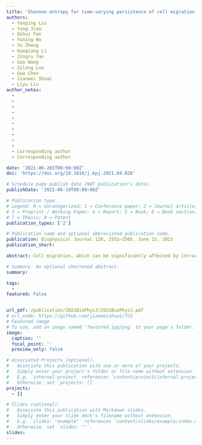 ```yaml
---
title: 'Shannon entropy for time-varying persistence of cell migration'
authors:
  - Yanping Liu
  - Yang Jiao
  - Qihui Fan
  - Yuning Wu
  - Yu Zheng
  - Guoqiang Li
  - Jingru Yao
  - Gao Wang
  - Silong Lou
  - Guo Chen
  - Jianwei Shuai
  - Liyu Liu
author_notes:
  - 
  - 
  - 
  - 
  - 
  - 
  - 
  - 
  - 
  - 
  - Corresponding author
  - Corresponding author

date: '2021-06-265T00:00:00Z'
doi: 'https://doi.org/10.1016/j.bpj.2021.04.026'

# Schedule page publish date (NOT publication's date).
publishDate: '2021-06-19T00:00:00Z'

# Publication type.
# Legend: 0 = Uncategorized; 1 = Conference paper; 2 = Journal article;
# 3 = Preprint / Working Paper; 4 = Report; 5 = Book; 6 = Book section;
# 7 = Thesis; 8 = Patent
publication_types: ['2']

# Publication name and optional abbreviated publication name.
publication: Biophysical Journal 120, 2552–2565, June 15, 2021
publication_short: 

abstract: Cell migration, which can be significantly affected by intracellular signaling pathways and extracellular matrix,plays a crucial role in many physiological and pathological processes. Cell migration is typically modeled as a persistent random walk, which depends on two critical motility parameters, i.e., migration speed and persistence time. It is generally very challenging to efficiently and accurately quantify the migration dynamics from noisy experimental data. Here, we introduce the normalized Shannon entropy (SE) based on the FPS of cellular velocity autocovariance function to quantify migration dynamics.The SE introduced here possesses a similar physical interpretation as the Gibbs entropy for thermal systems in that SE naturally reflects the degree of order or randomness of cellular migration, attaining the maximal value of unity for purely diffusive migration (i.e., SE ¼ 1 for the most ‘‘random’’ dynamics) and the minimal value of 0 for purely ballistic dynamics (i.e., SE ¼ 0 for the most ‘‘ordered’’ dynamics). We also find that SE is strongly correlated with the migration persistence but is less sensitive to the migrattion speed. Moreover, we introduce the time-varying SE based on the WPS of cellular dynamics and demonstrate its superior utility to characterize the time-dependent persistence of cell migration, which typically results from complex and time-varying intra- or extracellular mechanisms. We employ our approach to analyze experimental data of in vitro cell migration regulated by distinct intracellular and extracellular mechanisms, exhibiting a rich spectrum of dynamic characteristics. Our analysis indicates that the SE and wavelet transform (i.e., SE-based approach) offers a simple and efficient tool to quantify cell migration dynamics in complex microenvironment.

# Summary. An optional shortened abstract.
summary: 

tags:
  - 
featured: False


url_pdf: /publication/2021BioPhysJ/2021BioPhysJ.pdf
# url_code: https://github.com/jianweishuai/TCS
# Featured image
# To use, add an image named `featured.jpg/png` to your page's folder.
image:
  caption: ''
  focal_point: ''
  preview_only: false

# Associated Projects (optional).
#   Associate this publication with one or more of your projects.
#   Simply enter your project's folder or file name without extension.
#   E.g. `internal-project` references `content/project/internal-project/index.md`.
#   Otherwise, set `projects: []`.
projects:
  - []

# Slides (optional).
#   Associate this publication with Markdown slides.
#   Simply enter your slide deck's filename without extension.
#   E.g. `slides: "example"` references `content/slides/example/index.md`.
#   Otherwise, set `slides: ""`.
slides:
---
```



